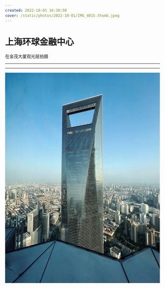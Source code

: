 ```yaml
---
created: 2022-10-01 16:30:50
cover: /static/photos/2022-10-01/IMG_4015.thumb.jpeg
---
```


# 上海环球金融中心

在金茂大厦观光层拍摄

---

---

![](/static/photos/2022-10-01/IMG_4015.jpeg)
